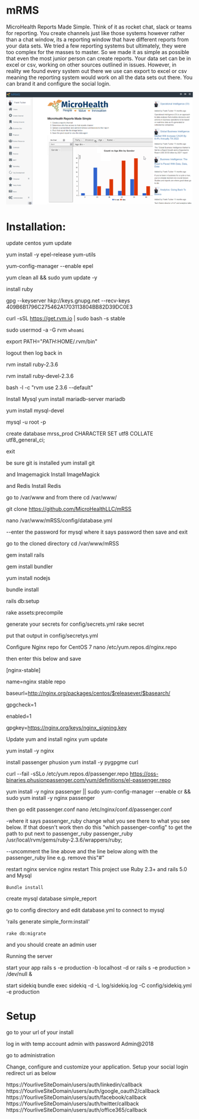 # mRMS
MicroHealth Reports Made Simple.  Think of it as rocket chat, slack or teams for reporting.  You create channels just like those systems however rather than a chat window, its a reporting window that have different reports from your data sets.  We tried a few reporting systems but ultimately, they were too complex for the masses to master.  So we made it as simple as possible that even the most junior person can create reports.  Your data set can be in excel or csv, working on other sources outlined in issues.  However, in reality we found every system out there we use can export to excel or csv meaning the reporting system would work on all the data sets out there. You can brand it and configure the social login.

![Home](home.png)

# Installation:

update centos
yum update

yum install -y epel-release yum-utils

yum-config-manager --enable epel

yum clean all && sudo yum update -y

install ruby

gpg --keyserver hkp://keys.gnupg.net --recv-keys 409B6B1796C275462A1703113804BB82D39DC0E3

curl -sSL https://get.rvm.io | sudo bash -s stable

sudo usermod -a -G rvm `whoami`

export PATH="$PATH:$HOME/.rvm/bin"

logout then log back in

rvm install ruby-2.3.6

rvm install ruby-devel-2.3.6

bash -l -c "rvm use 2.3.6 --default"

Install Mysql
yum install mariadb-server mariadb

yum install mysql-devel

mysql -u root -p

create database mrss_prod CHARACTER SET utf8 COLLATE utf8_general_ci;

exit

be sure git is installed
yum install git

and Imagemagick
Install ImageMagick

and Redis
Install Redis

go to /var/www and from there
cd /var/www/

git clone https://github.com/MicroHealthLLC/mRSS

nano /var/www/mRSS/config/database.yml

--enter the password for mysql where it says password then save and exit

go to the cloned directory
cd /var/www/mRSS

gem install rails

gem install bundler

yum install nodejs

bundle install

rails db:setup

rake assets:precompile

generate your secrets for config/secrets.yml
rake secret

put that output in config/secretys.yml

Configure Nginx repo for CentOS 7
nano /etc/yum.repos.d/nginx.repo

then enter this below and save


[nginx-stable]

name=nginx stable repo

baseurl=http://nginx.org/packages/centos/$releasever/$basearch/

gpgcheck=1

enabled=1

gpgkey=https://nginx.org/keys/nginx_signing.key



Update yum and install nginx
yum update

yum install -y nginx

install passenger phusion
yum install -y pygpgme curl

curl --fail -sSLo /etc/yum.repos.d/passenger.repo https://oss-binaries.phusionpassenger.com/yum/definitions/el-passenger.repo

yum install -y nginx passenger || sudo yum-config-manager --enable cr && sudo yum install -y nginx passenger

then go edit passenger.conf
nano /etc/nginx/conf.d/passenger.conf

-where it says passenger_ruby change what you see there to what you see below. If that doesn't work then do this "which passenger-config" to get the path to put next to passenger_ruby
passenger_ruby /usr/local/rvm/gems/ruby-2.3.6/wrappers/ruby;

--uncomment the line above and the line below along with the passenger_ruby line e.g. remove this"#"

restart nginx
service nginx restart
This project use Ruby 2.3+ and rails 5.0 and Mysql 



`Bundle install`

create mysql database simple_report

go to config directory and edit database.yml to connect to mysql

'rails generate simple_form:install'

`rake db:migrate`

and you should create an admin user 



Running the server

start your app rails s -e production -b localhost -d 
or 
rails s -e production > /dev/null &

start sidekiq bundle exec sidekiq -d -L log/sidekiq.log -C config/sidekiq.yml -e production

# Setup
go to your url of your install

log in with temp account admin with password Admin@2018

go to administration

Change, configure and customize your application. Setup your social login redirect uri as below

https://YourliveSiteDomain/users/auth/linkedin/callback
https://YourliveSiteDomain/users/auth/google_oauth2/callback
https://YourliveSiteDomain/users/auth/facebook/callback
https://YourliveSiteDomain/users/auth/twitter/callback
https://YourliveSiteDomain/users/auth/office365/callback

